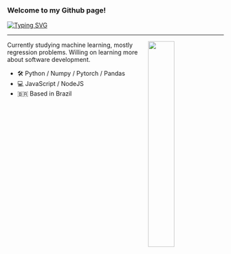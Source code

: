 ### Welcome to my Github page!

[![Typing SVG](https://readme-typing-svg.herokuapp.com?duration=4000&color=927DF7&vCenter=true&height=30&lines=Hi+there%2C+I'm+Sophie!;I'm+a+computer+science+student;Check+out+my+work+bellow+%F0%9F%98%8A)](https://git.io/typing-svg)

---

[<img align="right" width="35%" src="cat-typing.gif">](assets/cat-typing.gif)

Currently studying machine learning, mostly regression problems. Willing on learning more about software development.
- 🛠 Python / Numpy / Pytorch / Pandas
- 💻 JavaScript / NodeJS
- 🇧🇷 Based in Brazil
